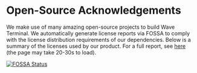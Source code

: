 # Open-Source Acknowledgements

We make use of many amazing open-source projects to build Wave Terminal. We automatically generate license reports via FOSSA to comply with the license distribution requirements of our dependencies. Below is a summary of the licenses used by our product. For a full report, see [here](https://app.fossa.com/reports/24d13570-624b-4450-8c22-756e513060c9?full=true) (the page may take 20-30s to load).

[![FOSSA Status](https://app.fossa.com/api/projects/git%2Bgithub.com%2Fwavetermdev%2Fwaveterm.svg?type=large)](https://app.fossa.com/projects/git%2Bgithub.com%2Fwavetermdev%2Fwaveterm?ref=badge_large)
